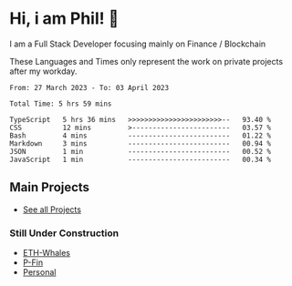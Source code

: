 # Hi, i am Phil! 👋
I am a Full Stack Developer focusing mainly on Finance / Blockchain

These Languages and Times only represent the work on private projects after my workday.
<!--START_SECTION:waka-->

```text
From: 27 March 2023 - To: 03 April 2023

Total Time: 5 hrs 59 mins

TypeScript   5 hrs 36 mins   >>>>>>>>>>>>>>>>>>>>>>>--   93.40 %
CSS          12 mins         >------------------------   03.57 %
Bash         4 mins          -------------------------   01.22 %
Markdown     3 mins          -------------------------   00.94 %
JSON         1 min           -------------------------   00.52 %
JavaScript   1 min           -------------------------   00.34 %
```

<!--END_SECTION:waka-->

## Main Projects
- [See all Projects](https://www.github.com/phil-schmidtke/projects)
### Still Under Construction
- [ETH-Whales](https://www.eth-whales.com)
- [P-Fin](https://www.p-fin.de)
- [Personal](https://www.phil-schmidtke.de)
